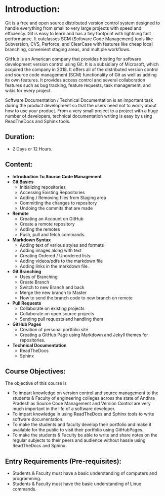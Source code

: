 # Introduction:

Git is a free and open source distributed version control system designed to handle
everything from small to very large projects with speed and efficiency. Git is easy to learn and
has a tiny footprint with lightning fast performance. It outclasses SCM (Software Code
Management) tools like Subversion, CVS, Perforce, and ClearCase with features like cheap local
branching, convenient staging areas, and multiple workflows.

GitHub is an American company that provides hosting for software development version control
using Git. It is a subsidiary of Microsoft, which acquired the company in 2018. It offers all of the
distributed version control and source code management (SCM) functionality of Git as well as
adding its own features. It provides access control and several collaboration features such as bug tracking, feature requests, task management, and wikis for every project.

Software Documentation / Technical Documentation is an important task during the
product development so that the users need not to worry about how to use your product. From a very small project to a project with a huge number of developers, technical documentation
writing is easy by using ReadTheDocs and Sphinx tools.

## Duration:

- 2 Days or 12 Hours.

## Content:

- **Introduction To Source Code Management**
- **Git Basics**
  - Initializing repositories
  - Accessing Existing Repositories
  - Adding / Removing files from Staging area
  - Committing the changes to repository
  - Undoing the commits that are made
- **Remote**
  - Creating an Account on GitHub
  - Create a remote repository
  - Adding the remotes
  - Push, pull and fetch commands.
- **Markdown Syntax**
  - Adding text of various styles and formats
  - Adding images along with text
  - Creating Ordered / Unordered lists-
  - Adding videos/pdfs to the markdown file
  - Adding links in the markdown file.
- **Git Branching**
  - Uses of Branching
  - Create Branch
  - Switch to new Branch and back
  - Merge the new branch to Master
  - How to send the branch code to new branch on remote
- **Pull Requests**
  - Collaborate on existing projects
  - Collaborate on open source projects
  - Sending pull requests and handling them
- **GitHub Pages**
  - Creation of personal portfolio site
  - Creating a GitHub Page using Markdown and Jekyll themes for
    repositories.
- **Technical Documentation**
  - ReadTheDocs
  - Sphinx

## Course Objectives:

The objective of this course is

- To impart knowledge on version control and source management to the students
  & Faculty of engineering colleges across the state of Andhra Pradesh as Source
  Code Management and Version Control are very much important in the life of a
  software developer.
- To impart knowledge in using ReadTheDocs and Sphinx tools to write software
  documentation.
- To make the students and faculty develop their portfolio and make it available for
  the public to visit their portfolio using GitHubPages.
- To make the students & Faculty be able to write and share notes on the regular
  subjects to their peers and audience without hassle using ReadTheDocs and
  Sphinx.

## Entry Requirements (Pre-requisites):

- Students & Faculty must have a basic understanding of computers and programming.
- Students & Faculty must have the basic understanding of Linux commands.
